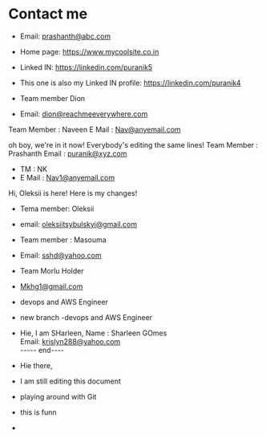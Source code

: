 # Contact me
- Email: prashanth@abc.com
- Home page: https://www.mycoolsite.co.in
- Linked IN: https://linkedin.com/puranik5
- This one is also my Linked IN profile: https://linkedin.com/puranik4

- Team member Dion
- Email: dion@reachmeeverywhere.com

Team Member : Naveen
E Mail : Nav@anyemail.com


oh boy, we're in it now!
Everybody's editing the same lines!
Team Member : Prashanth
Email : puranik@xyz.com
- TM : NK
- E Mail : Nav1@anyemail.com

Hi, Oleksii is here!
Here is my changes!
- Tema member: Oleksii
- email: oleksiitsybulskyi@gmail.com

- Team member : Masouma
- Email: sshd@yahoo.com
- Team Morlu Holder
- Mkhg1@gmail.com
- devops and AWS Engineer
- new branch
-devops and AWS Engineer

- Hie, I am SHarleen, 
Name : Sharleen GOmes  
Email: krislyn288@yahoo.com  
----- end----

- Hie there,  
- I am still editing this document  
- playing around with Git
- this is funn
- 
